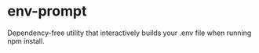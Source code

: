 # env-prompt
Dependency-free utility that interactively builds your .env file when running npm install.
